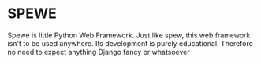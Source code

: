SPEWE
=====

Spewe is little Python Web Framework.
Just like spew, this web framework isn't to be used anywhere. Its development is purely educational.
Therefore no need to expect anything Django fancy or whatsoever
